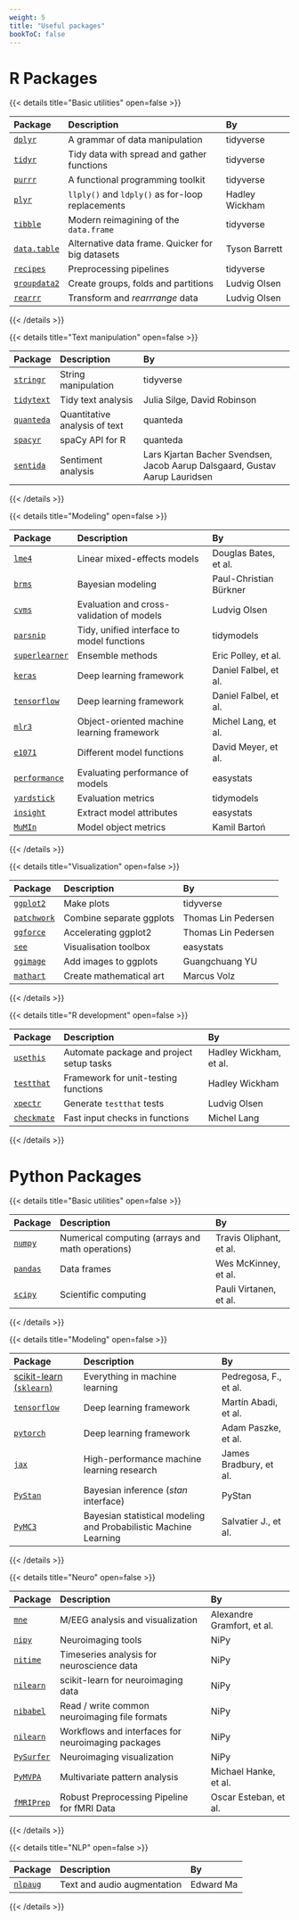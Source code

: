 ```yaml
---
weight: 5
title: "Useful packages"
bookToC: false
---
```


# R Packages

{{< details title="Basic utilities" open=false >}}

| Package                                                   | Description                                      | By             |
| :-------------------------------------------------------- | :----------------------------------------------- | :------------- |
| [`dplyr`](https://github.com/tidyverse/dplyr)             | A grammar of data manipulation                   | tidyverse      |
| [`tidyr`](https://github.com/tidyverse/tidyr)             | Tidy data with spread and gather functions       | tidyverse      |
| [`purrr`](https://github.com/tidyverse/purrr)             | A functional programming toolkit                 | tidyverse      |
| [`plyr`](https://github.com/hadley/plyr)                  | `llply()` and `ldply()` as for-loop replacements | Hadley Wickham |
| [`tibble`](https://github.com/tidyverse/tibble/)          | Modern reimagining of the `data.frame`           | tidyverse      |
| [`data.table`](https://github.com/Rdatatable/data.table)  | Alternative data frame. Quicker for big datasets | Tyson Barrett  |
| [`recipes`](https://github.com/tidymodels/recipes)        | Preprocessing pipelines                          | tidyverse      |
| [`groupdata2`](https://github.com/LudvigOlsen/groupdata2) | Create groups, folds and partitions              | Ludvig Olsen   |
| [`rearrr`](https://github.com/LudvigOlsen/rearrr)         | Transform and *rearrrange* data                  | Ludvig Olsen   |

{{< /details >}}

{{< details title="Text manipulation" open=false >}}

| Package                                              | Description                   | By                                                                          |
| :--------------------------------------------------- | :---------------------------- | :-------------------------------------------------------------------------- |
| [`stringr`](https://github.com/tidyverse/stringr)    | String manipulation           | tidyverse                                                                   |
| [`tidytext`](https://github.com/juliasilge/tidytext) | Tidy text analysis            | Julia Silge, David Robinson                                                 |
| [`quanteda`](https://github.com/quanteda/quanteda)   | Quantitative analysis of text | quanteda                                                                    |
| [`spacyr`](https://github.com/quanteda/spacyr)       | spaCy API for R               | quanteda                                                                    |
| [`sentida`](https://github.com/Guscode/Sentida)      | Sentiment analysis            | Lars Kjartan Bacher Svendsen, Jacob Aarup Dalsgaard, Gustav Aarup Lauridsen |

{{< /details >}}

{{< details title="Modeling" open=false >}}

| Package                                                   | Description                                | By            |
| :-------------------------------------------------------- | :----------------------------------------- | :------------ |
| [`lme4`](https://github.com/lme4/lme4)                    | Linear mixed-effects models                | Douglas Bates, et al. |
| [`brms`](https://github.com/paul-buerkner/brms)           | Bayesian modeling                          | Paul-Christian Bürkner |
| [`cvms`](https://github.com/LudvigOlsen/cvms)             | Evaluation and cross-validation of models  | Ludvig Olsen  |
| [`parsnip`](https://github.com/tidymodels/parsnip)        | Tidy, unified interface to model functions | tidymodels    |
| [`superlearner`](https://github.com/ecpolley/SuperLearner)| Ensemble methods                           | Eric Polley, et al. |
| [`keras`](https://keras.rstudio.com/)                     | Deep learning framework                    | Daniel Falbel, et al. |
| [`tensorflow`](https://tensorflow.rstudio.com/)           | Deep learning framework                    | Daniel Falbel, et al. |
| [`mlr3`](https://github.com/mlr-org/mlr3/)                | Object-oriented machine learning framework | Michel Lang, et al. |
| [`e1071`](https://cran.r-project.org/package=e1071)       | Different model functions                  | David Meyer, et al. |
| [`performance`](https://github.com/easystats/performance) | Evaluating performance of models           | easystats     |
| [`yardstick`](https://github.com/tidymodels/yardstick/)   | Evaluation metrics                         | tidymodels    |
| [`insight`](https://github.com/easystats/insight)         | Extract model attributes                   | easystats     |
| [`MuMIn`](https://cran.r-project.org/package=MuMIn)       | Model object metrics                       | Kamil Bartoń  |

{{< /details >}}

{{< details title="Visualization" open=false >}}

| Package                                               | Description              | By                  |
| :---------------------------------------------------- | :----------------------- | :------------------ |
| [`ggplot2`](https://github.com/tidyverse/ggplot2)     | Make plots               | tidyverse           |
| [`patchwork`](https://github.com/thomasp85/patchwork) | Combine separate ggplots | Thomas Lin Pedersen |
| [`ggforce`](https://github.com/thomasp85/ggforce)     | Accelerating ggplot2     | Thomas Lin Pedersen |
| [`see`](https://github.com/easystats/see)             | Visualisation toolbox    | easystats           |
| [`ggimage`](https://github.com/GuangchuangYu/ggimage) | Add images to ggplots    | Guangchuang YU      |
| [`mathart`](https://github.com/marcusvolz/mathart)    | Create mathematical art  | Marcus Volz         |

{{< /details >}}

{{< details title="R development" open=false >}}

| Package                                           | Description                          | By             |
| :------------------------------------------------ | :----------------------------------- | :------------- |
| [`usethis`](https://github.com/r-lib/usethis)     | Automate package and project setup tasks | Hadley Wickham, et al. |
| [`testthat`](https://testthat.r-lib.org/)         | Framework for unit-testing functions | Hadley Wickham |
| [`xpectr`](https://github.com/LudvigOlsen/xpectr) | Generate `testthat` tests            | Ludvig Olsen   |
| [`checkmate`](https://github.com/mllg/checkmate)  | Fast input checks in functions       | Michel Lang    |

{{< /details >}}


# Python Packages

{{< details title="Basic utilities" open=false >}}

| Package                                             | Description                                      | By             |
| :-------------------------------------------------- | :----------------------------------------------- | :------------- |
| [`numpy`](https://numpy.org/)                       | Numerical computing (arrays and math operations) | Travis Oliphant, et al. |
| [`pandas`](https://pandas.pydata.org/docs/)         | Data frames                                      | Wes McKinney, et al. |
| [`scipy`](https://www.scipy.org)                    | Scientific computing                             | Pauli Virtanen, et al. |

{{< /details >}}

{{< details title="Modeling" open=false >}}

| Package                                                   | Description                                | By            |
| :-------------------------------------------------------- | :----------------------------------------- | :------------ |
| [scikit-learn (`sklearn`)](https://scikit-learn.org/stable/) | Everything in machine learning          | Pedregosa, F., et al. |
| [`tensorflow`](https://www.tensorflow.org/)               | Deep learning framework                    | Martín Abadi, et al. |
| [`pytorch`](https://pytorch.org/)                         | Deep learning framework                    | Adam Paszke, et al. |
| [`jax`](https://github.com/google/jax/)                   | High-performance machine learning research | James Bradbury, et al. |
| [`PyStan`](https://pystan.readthedocs.io/en/latest/)      | Bayesian inference (*stan* interface)      | PyStan |
| [`PyMC3`](https://github.com/pymc-devs/pymc3)  | Bayesian statistical modeling and Probabilistic Machine Learning | Salvatier J., et al. |

{{< /details >}}

{{< details title="Neuro" open=false >}}

| Package                                               | Description                                | By            |
| :---------------------------------------------------- | :----------------------------------------- | :------------ |
| [`mne`](https://github.com/mne-tools/mne-python)      | M/EEG analysis and visualization           | Alexandre Gramfort, et al. |
| [`nipy`](http://nipy.org/nipy/)                       | Neuroimaging tools                         | NiPy |
| [`nitime`](http://nipy.org/nitime/)                   | Timeseries analysis for neuroscience data  | NiPy |
| [`nilearn`](http://nilearn.github.io/)                | scikit-learn for neuroimaging data         | NiPy |
| [`nibabel`](https://nipy.org/nibabel/)      | Read / write common neuroimaging file formats        | NiPy |
| [`nilearn`](https://github.com/nipy/nipype)           | Workflows and interfaces for neuroimaging packages | NiPy |
| [`PySurfer`](https://github.com/nipy/PySurfer)        | Neuroimaging visualization | NiPy |
| [`PyMVPA`](http://www.pymvpa.org/)                    | Multivariate pattern analysis              | Michael Hanke, et al. |
| [`fMRIPrep`](https://fmriprep.org/en/stable/)         | Robust Preprocessing Pipeline for fMRI Data | Oscar Esteban, et al. |

{{< /details >}}

{{< details title="NLP" open=false >}}

| Package                                               | Description                                | By            |
| :---------------------------------------------------- | :----------------------------------------- | :------------ |
| [`nlpaug`](https://github.com/makcedward/nlpaug)      | Text and audio augmentation                | Edward Ma |

{{< /details >}}

